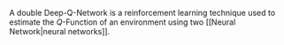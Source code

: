 A double Deep-Q-Network is a reinforcement learning technique used to estimate the $Q$-Function of an environment using two [[Neural Network|neural networks]].
